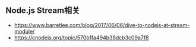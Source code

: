 ## Node.js Stream相关
* https://www.barretlee.com/blog/2017/06/06/dive-to-nodejs-at-stream-module/
* https://cnodejs.org/topic/570b1fa494b38dcb3c09a7f8
